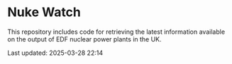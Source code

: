 # Nuke Watch

This repository includes code for retrieving the latest information available on the output of EDF nuclear power plants in the UK.

Last updated: 2025-03-28 22:14